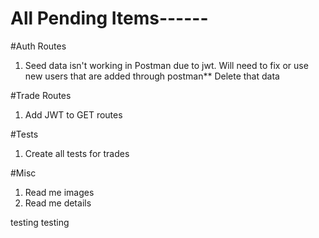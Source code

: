 # All Pending Items------

#Auth Routes
1. Seed data isn't working in Postman due to jwt. Will need to fix or use new users that are added through postman** Delete that data

#Trade Routes
1. Add JWT to GET routes

#Tests
1. Create all tests for trades

#Misc
1. Read me images
1. Read me details


testing testing
